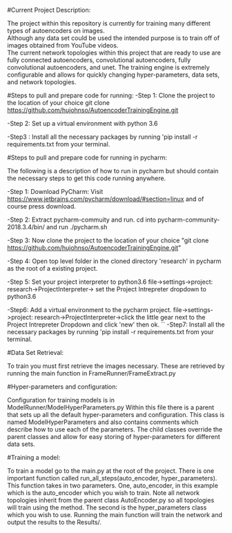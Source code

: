 #Current Project Description:

The project within this repository is currently for training many different types of autoencoders on images.  
Although any data set could be used the intended purpose is to train off of images obtained from YouTube videos.  
The current network topologies within this project that are ready to use are fully connected autoencoders,
convolutional autoencoders, fully convolutional autoencoders, and unet.  The training engine is extremely configurable
and allows for quickly changing hyper-parameters, data sets, and network topologies.

#Steps to pull and prepare code for running:
-Step 1: Clone the project to the location of your choice git clone https://github.com/hujohnso/AutoencoderTrainingEngine.git

-Step 2: Set up a virtual environment with python 3.6

-Step3 : Install all the necessary packages by running 'pip install -r requirements.txt from your terminal.

#Steps to pull and prepare code for running in pycharm:

The following is a description of how to run in pycharm but should contain the necessary steps to get this code running anywhere.

-Step 1: Download PyCharm: Visit https://www.jetbrains.com/pycharm/download/#section=linux and of course press download.

-Step 2: Extract pycharm-commuity and run.  cd into pycharm-community-2018.3.4/bin/ and run ./pycharm.sh

-Step 3: Now clone the project to the location of your choice "git clone https://github.com/hujohnso/AutoencoderTrainingEngine.git"

-Step 4: Open top level folder in the cloned directory 'research' in pycharm as the root of a existing project.

-Step 5: Set your project interpreter to python3.6 file->settings->project: research->ProjectInterpreter-> set the Project Intrepreter dropdown to python3.6

-Step6: Add a virtual environment to the pycharm project. file->settings->project: research->ProjectInterpreter->click the little gear next to the Project Intrepreter Dropdown and click 'new' then ok.
``
-Step7: Install all the necessary packages by running 'pip install -r requirements.txt from your terminal.

#Data Set Retrieval:

To train you must first retrieve the images necessary.  These are retrieved by running
 the main function in FrameRunner/FrameExtract.py
 
#Hyper-parameters and configuration:

Configuration for training models is in ModelRunner/ModelHyperParameters.py  Within this file there is a parent that 
sets up all the default hyper-parameters and configuration.  This class is named ModelHyperParameters and also contains
comments which describe how to use each of the parameters.  The child classes override the parent classes and allow
for easy storing of hyper-parameters for different data sets.

#Training a model:

To train a model go to the main.py at the root of the project.  There is one important function called
 run_all_steps(auto_encoder, hyper_parameters).  This function takes in two parameters.  One, auto_encoder, in this example
 which is the auto_encoder which you wish to train.  Note all network topologies inherit from the parent class AutoEncoder.py
 so all topologies will train using the method.  The second is the hyper_parameters class which you wish to use.  Running
 the main function will train the network and output the results to the Results/<the name of the results folder you specificy in
 the hyper-parameter class>.  
 


